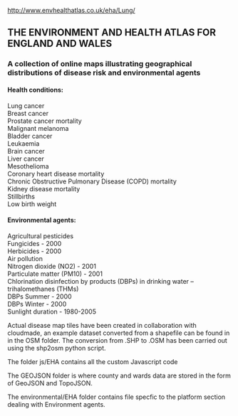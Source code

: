 http://www.envhealthatlas.co.uk/eha/Lung/ 


<h2>THE ENVIRONMENT AND HEALTH ATLAS FOR ENGLAND AND WALES</h2>
<h3>A collection of online maps illustrating geographical distributions of disease risk and environmental agents</h3>

<h4>Health conditions:</h4>

Lung cancer <br/>
Breast cancer<br/>
Prostate cancer mortality<br/>
Malignant melanoma<br/>
Bladder cancer<br/>
Leukaemia<br/>
Brain cancer<br/>
Liver cancer<br/>
Mesothelioma<br/>
Coronary heart disease mortality<br/>
Chronic Obstructive Pulmonary Disease (COPD) mortality<br/>
Kidney disease mortality<br/>
Stillbirths<br/>
Low birth weight<br/>


<h4>Environmental agents:</h4>

Agricultural pesticides<br/>
Fungicides - 2000<br/>
Herbicides - 2000<br/>
Air pollution<br/>
Nitrogen dioxide (NO2) - 2001<br/>
Particulate matter (PM10) - 2001<br/>
Chlorination disinfection by products (DBPs) in drinking water – trihalomethanes (THMs)<br/>
DBPs Summer - 2000<br/>
DBPs Winter - 2000<br/>
Sunlight duration - 1980-2005<br/>



<p>Actual disease map tiles have been created in collaboration with cloudmade, an example dataset converted from a shapefile can be found  in
in the OSM folder. The conversion from .SHP to .OSM has been carried out using the shp2osm python script. </p>

<p>The folder js/EHA contains all the custom Javascript code</p>

<p>The GEOJSON folder is where county and wards data are stored in the form of GeoJSON and TopoJSON.</p>

<p>The  environmental/EHA folder contains file specfic to the platform section dealing with Environment agents.</p>
